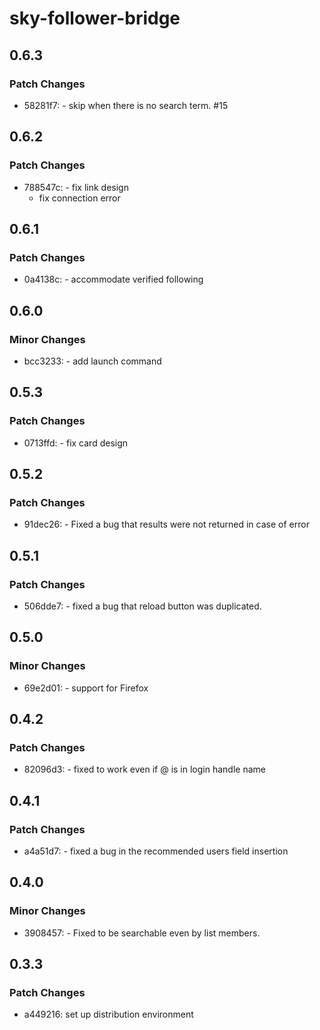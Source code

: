 # sky-follower-bridge

## 0.6.3

### Patch Changes

- 58281f7: - skip when there is no search term. #15

## 0.6.2

### Patch Changes

- 788547c: - fix link design
  - fix connection error

## 0.6.1

### Patch Changes

- 0a4138c: - accommodate verified following

## 0.6.0

### Minor Changes

- bcc3233: - add launch command

## 0.5.3

### Patch Changes

- 0713ffd: - fix card design

## 0.5.2

### Patch Changes

- 91dec26: - Fixed a bug that results were not returned in case of error

## 0.5.1

### Patch Changes

- 506dde7: - fixed a bug that reload button was duplicated.

## 0.5.0

### Minor Changes

- 69e2d01: - support for Firefox

## 0.4.2

### Patch Changes

- 82096d3: - fixed to work even if @ is in login handle name

## 0.4.1

### Patch Changes

- a4a51d7: - fixed a bug in the recommended users field insertion

## 0.4.0

### Minor Changes

- 3908457: - Fixed to be searchable even by list members.

## 0.3.3

### Patch Changes

- a449216: set up distribution environment
